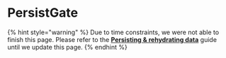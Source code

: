 # PersistGate

{% hint style="warning" %}
Due to time constraints, we were not able to finish this page. Please refer to the [**Persisting & rehydrating data**](../guides/persisting-and-rehydrating-data.md#less-than-persistgate-greater-than) guide until we update this page.
{% endhint %}
